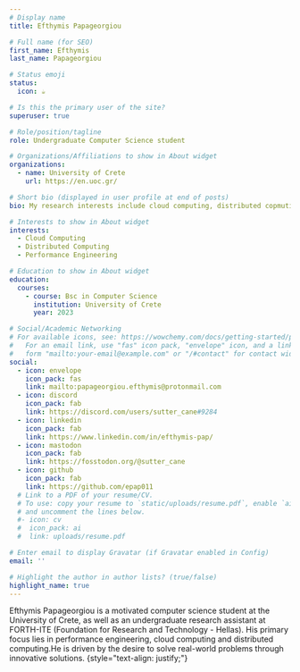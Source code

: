 ```yaml
---
# Display name
title: Efthymis Papageorgiou

# Full name (for SEO)
first_name: Efthymis
last_name: Papageorgiou

# Status emoji
status:
  icon: ☕️

# Is this the primary user of the site?
superuser: true

# Role/position/tagline
role: Undergraduate Computer Science student

# Organizations/Affiliations to show in About widget
organizations:
  - name: University of Crete
    url: https://en.uoc.gr/

# Short bio (displayed in user profile at end of posts)
bio: My research interests include cloud computing, distributed copmuting and performance engineering.

# Interests to show in About widget
interests:
  - Cloud Computing
  - Distributed Computing
  - Performance Engineering

# Education to show in About widget
education:
  courses:
    - course: Bsc in Computer Science
      institution: University of Crete
      year: 2023

# Social/Academic Networking
# For available icons, see: https://wowchemy.com/docs/getting-started/page-builder/#icons
#   For an email link, use "fas" icon pack, "envelope" icon, and a link in the
#   form "mailto:your-email@example.com" or "/#contact" for contact widget.
social:
  - icon: envelope
    icon_pack: fas
    link: mailto:papageorgiou.efthymis@protonmail.com
  - icon: discord
    icon_pack: fab
    link: https://discord.com/users/sutter_cane#9284
  - icon: linkedin
    icon_pack: fab
    link: https://www.linkedin.com/in/efthymis-pap/
  - icon: mastodon
    icon_pack: fab
    link: https://fosstodon.org/@sutter_cane
  - icon: github
    icon_pack: fab
    link: https://github.com/epap011
  # Link to a PDF of your resume/CV.
  # To use: copy your resume to `static/uploads/resume.pdf`, enable `ai` icons in `params.yaml`,
  # and uncomment the lines below.
  #- icon: cv
  #  icon_pack: ai
  #  link: uploads/resume.pdf

# Enter email to display Gravatar (if Gravatar enabled in Config)
email: ''

# Highlight the author in author lists? (true/false)
highlight_name: true
---
```


Efthymis Papageorgiou is a motivated computer science student at the University of Crete, as well as an undergraduate research assistant at FORTH-ITE (Foundation for Research and Technology - Hellas). His primary focus lies in performance engineering, cloud computing and distributed computing.He is driven by the desire to solve real-world problems through innovative solutions.
{style="text-align: justify;"}
